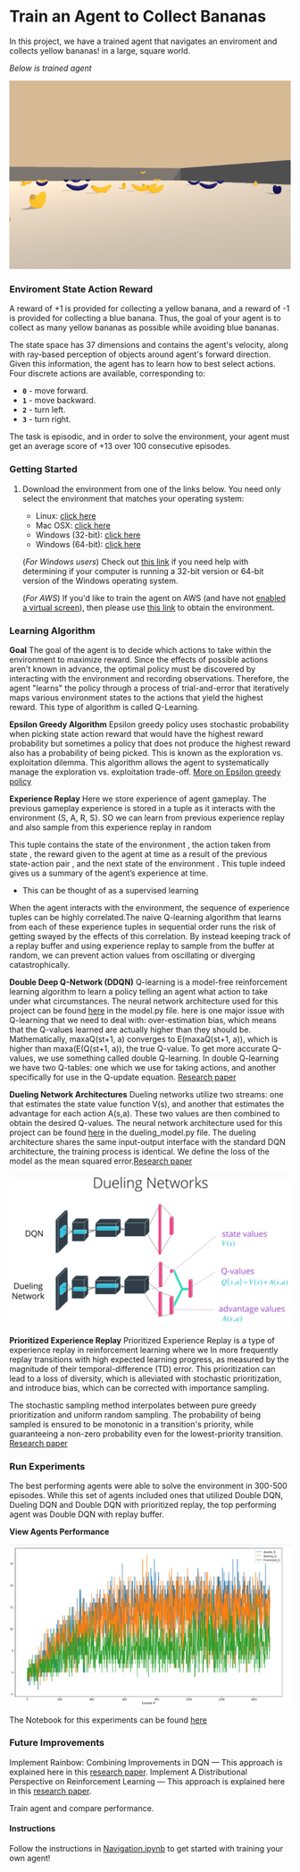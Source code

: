 # Train an Agent to Collect Bananas

In this project, we have a trained agent that navigates an enviroment and collects yellow bananas! in a large, square world.

*Below is trained agent*


![alt text](https://github.com/otichibueze/navigation_project/blob/master/bananna.gif)


### Enviroment State  Action Reward
A reward of +1 is provided for collecting a yellow banana, and a reward of -1 is provided for collecting a blue banana.  Thus, the goal of your agent is to collect as many yellow bananas as possible while avoiding blue bananas.  

The state space has 37 dimensions and contains the agent's velocity, along with ray-based perception of objects around agent's forward direction.  Given this information, the agent has to learn how to best select actions.  Four discrete actions are available, corresponding to:
- **`0`** - move forward.
- **`1`** - move backward.
- **`2`** - turn left.
- **`3`** - turn right.

The task is episodic, and in order to solve the environment, your agent must get an average score of +13 over 100 consecutive episodes.


### Getting Started

1. Download the environment from one of the links below.  You need only select the environment that matches your operating system:
    - Linux: [click here](https://s3-us-west-1.amazonaws.com/udacity-drlnd/P1/Banana/Banana_Linux.zip)
    - Mac OSX: [click here](https://s3-us-west-1.amazonaws.com/udacity-drlnd/P1/Banana/Banana.app.zip)
    - Windows (32-bit): [click here](https://s3-us-west-1.amazonaws.com/udacity-drlnd/P1/Banana/Banana_Windows_x86.zip)
    - Windows (64-bit): [click here](https://s3-us-west-1.amazonaws.com/udacity-drlnd/P1/Banana/Banana_Windows_x86_64.zip)
    
    (_For Windows users_) Check out [this link](https://support.microsoft.com/en-us/help/827218/how-to-determine-whether-a-computer-is-running-a-32-bit-version-or-64) if you need help with determining if your computer is running a 32-bit version or 64-bit version of the Windows operating system.

    (_For AWS_) If you'd like to train the agent on AWS (and have not [enabled a virtual screen](https://github.com/Unity-Technologies/ml-agents/blob/master/docs/Training-on-Amazon-Web-Service.md)), then please use [this link](https://s3-us-west-1.amazonaws.com/udacity-drlnd/P1/Banana/Banana_Linux_NoVis.zip) to obtain the environment.
    
    

### Learning Algorithm
**Goal**
The goal of the agent is to decide which actions to take within the environment to maximize reward. Since the effects of possible actions aren't known in advance, the optimal policy must be discovered by interacting with the environment and recording observations. Therefore, the agent "learns" the policy through a process of trial-and-error that iteratively maps various environment states to the actions that yield the highest reward. This type of algorithm is called Q-Learning.


**Epsilon Greedy Algorithm**
Epsilon greedy policy uses stochastic probability when picking state action reward that would have the highest reward probability but sometimes a policy that does not produce the highest reward also has a probability of being picked. This is known as the exploration vs. exploitation dilemma. This algorithm allows the agent to systematically manage the exploration vs. exploitation trade-off. [More on Epsilon greedy policy](https://medium.com/analytics-vidhya/the-epsilon-greedy-algorithm-for-reinforcement-learning-5fe6f96dc870)


**Experience Replay**
Here we store experience of agent gameplay. The previous gameplay experience is stored in a tuple as it interacts with the environment {S, A, R, S}. SO we can learn from previous experience replay and also sample from this experience replay in random

This tuple contains the state of the environment , the action  taken from state , the reward  given to the agent at time  as a result of the previous state-action pair , and the next state of the environment . This tuple indeed gives us a summary of the agent’s experience at time.

- This can be thought of as a supervised learning 

When the agent interacts with the environment, the sequence of experience tuples can be highly correlated.The naive Q-learning algorithm that learns from each of these experience tuples in sequential order runs the risk of getting swayed by the effects of this correlation. By instead keeping track of a replay buffer and using experience replay to sample from the buffer at random, we can prevent action values from 
oscillating or diverging catastrophically.



**Double Deep Q-Network (DDQN)**
Q-learning is a model-free reinforcement learning algorithm to learn a policy telling an agent what action to take under what circumstances. The neural network architecture used for this project can be found [here](link) in the model.py file. here is one major issue with Q-learning that we need to deal with: over-estimation bias, which means that the Q-values learned are actually higher than they should be. Mathematically, maxaQ(st+1, a) converges to E(maxaQ(st+1, a)), which is higher than maxa(E(Q(st+1, a)), the true Q-value. To get more accurate Q-values, we use something called double Q-learning. In double Q-learning we have two Q-tables: one which we use for taking actions, and another specifically for use in the Q-update equation. [Research paper](https://arxiv.org/abs/1509.06461)


**Dueling Network Architectures**
Dueling networks utilize two streams: one that estimates the state value function V(s), and another that estimates the advantage for each action A(s,a). These two values are then combined to obtain the desired Q-values. The neural network architecture used for this project can be found [here](link) in the dueling_model.py file. The dueling architecture shares the same input-output interface with the standard DQN architecture, the training process is identical. We define the loss of the model as the mean squared error.[Research paper](https://arxiv.org/abs/1511.06581)

![alt text](https://github.com/otichibueze/navigation_project/blob/master/dueling-networks-slide.png)


**Prioritized Experience Replay**
Prioritized Experience Replay is a type of experience replay in reinforcement learning where we In more frequently replay transitions with high expected learning progress, as measured by the magnitude of their temporal-difference (TD) error. This prioritization can lead to a loss of diversity, which is alleviated with stochastic prioritization, and introduce bias, which can be corrected with importance sampling.

The stochastic sampling method interpolates between pure greedy prioritization and uniform random sampling. The probability of being sampled is ensured to be monotonic in a transition's priority, while guaranteeing a non-zero probability even for the lowest-priority transition. [Research paper](https://arxiv.org/abs/1511.05952)


### Run Experiments
The best performing agents were able to solve the environment in 300-500 episodes. While this set of agents included ones that utilized Double DQN, Dueling DQN and Double DQN with prioritized replay, the top performing agent was Double DQN with replay buffer.

**View Agents Performance**

![alt text](https://github.com/otichibueze/navigation_project/blob/master/chart.png)



The Notebook for this experiments can be found [here](https://github.com/otichibueze/navigation_project/blob/master/Report.ipynb)





### Future Improvements
Implement Rainbow: Combining Improvements in DQN — This approach is explained here in this [research paper](https://arxiv.org/abs/1710.02298). 
Implement A Distributional Perspective on Reinforcement Learning  — This approach is explained here in this [research paper](https://arxiv.org/pdf/1707.06887.pdf). 

Train agent and compare performance.


#### Instructions
Follow the instructions in [Navigation.ipynb](https://github.com/otichibueze/navigation_project/blob/master/Navigation.ipynb) to get started with training your own agent!
